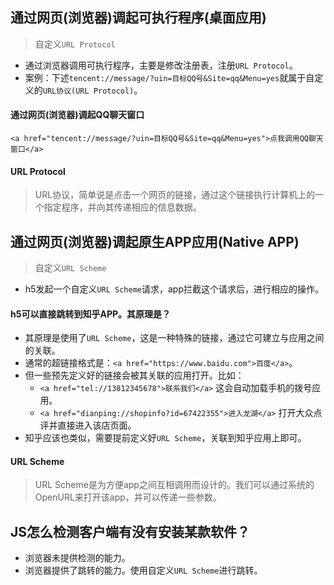 ## 通过网页(浏览器)调起可执行程序(桌面应用)
> 自定义`URL Protocol`
* 通过浏览器调用可执行程序，主要是修改注册表，注册`URL Protocol`。
* 案例：下述`tencent://message/?uin=目标QQ号&Site=qq&Menu=yes`就属于自定义的`URL协议(URL Protocol)`。
#### 通过网页(浏览器)调起QQ聊天窗口
```
<a href="tencent://message/?uin=目标QQ号&Site=qq&Menu=yes">点我调用QQ聊天窗口</a>
```
#### URL Protocol
> URL协议，简单说是点击一个网页的链接，通过这个链接执行计算机上的一个指定程序，并向其传递相应的信息数据。

## 通过网页(浏览器)调起原生APP应用(Native APP)
> 自定义`URL Scheme`
* h5发起一个自定义`URL Scheme`请求，app拦截这个请求后，进行相应的操作。
#### h5可以直接跳转到知乎APP。其原理是？
* 其原理是使用了`URL Scheme`，这是一种特殊的链接，通过它可建立与应用之间的关联。
* 通常的超链接格式是：`<a href="https://www.baidu.com">百度</a>`。
* 但一些预先定义好的链接会被其关联的应用打开。比如：
  - `<a href="tel://13812345678">联系我们</a>` 这会自动加载手机的拨号应用。
  - `<a href="dianping://shopinfo?id=67422355">进入龙湖</a>` 打开大众点评并直接进入该店页面。
* 知乎应该也类似，需要提前定义好`URL Scheme`，关联到知乎应用上即可。
#### URL Scheme
> URL Scheme是为方便app之间互相调用而设计的。我们可以通过系统的OpenURL来打开该app，并可以传递一些参数。

## JS怎么检测客户端有没有安装某款软件？
* 浏览器未提供检测的能力。
* 浏览器提供了跳转的能力。使用自定义`URL Scheme`进行跳转。
